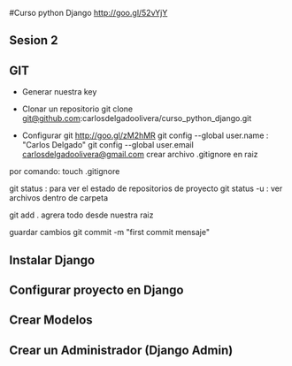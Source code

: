 #Curso python Django
http://goo.gl/52vYjY
## Sesion 2 
## GIT
* Generar nuestra key

* Clonar un repositorio
git clone  git@github.com:carlosdelgadoolivera/curso_python_django.git

* Configurar git
http://goo.gl/zM2hMR
git config --global user.name : "Carlos Delgado"
git config --global user.email carlosdelgadoolivera@gmail.com
crear archivo .gitignore en raiz

por comando: touch .gitignore

git status : para ver el estado de repositorios de proyecto
git status -u : ver archivos dentro de carpeta

git add . agrera todo desde nuestra raiz

guardar cambios
git commit -m "first commit mensaje"
## Instalar Django
## Configurar proyecto en Django
## Crear Modelos
## Crear un Administrador (Django Admin)


